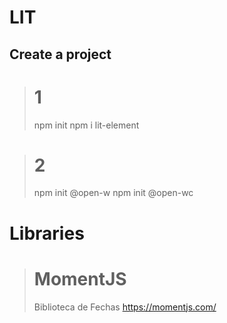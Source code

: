# LIT

## Create a project

> # 1
> npm init
> npm i lit-element

> # 2
> npm init @open-w
> npm init @open-wc


# Libraries

> # MomentJS
> Biblioteca de Fechas
> https://momentjs.com/

<script src="https://cdnjs.cloudflare.com/ajax/libs/moment.js/2.27.0/moment.min.js"></script>
<script src="https://cdnjs.cloudflare.com/ajax/libs/moment.js/2.27.0/locale/es.min.js" integrity="sha512-tgY2qswcbQir80Vp67s5ZdbKikl99YmVXp3V/C4Acthk4gI29ONbQ+MR8B5tpESkNoa0N1P7HnSuzC6nOflrwA==" crossorigin="anonymous"></script>
